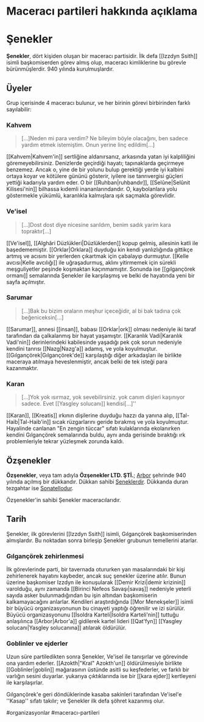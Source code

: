# Maceracı partileri hakkında açıklama
# Şenekler
**Şenekler**, dört kişiden oluşan bir maceracı partisidir. İlk defa [[Izzdyn Ssith]] isimli başkomiserden görev almış olup, maceracı kimliklerine bu görevle bürünmüşlerdir. 940 yılında kurulmuşlardır.

## Üyeler
Grup içerisinde 4 maceracı bulunur, ve her birinin görevi birbirinden farklı sayılabilir:

### Kahvem
> [...]Neden mi para verdim? Ne bileyim böyle olacağını, ben sadece yardım etmek istemiştim. Onun yerine linç edildim[...] 

[[Kahvem|Kahvem'in]] sertliğine aldanırsanız, arkasında yatan iyi kalpliliğini göremeyebilirsiniz. Denizlerde geçirdiği hayatı; tapınaklarda geçirmeye benzemez. Ancak o, yine de bir yolunu bulup gerektiği yerde iyi kalbini ortaya koyar ve kötülere gününü gösterir, iyilere ise tanrıvergisi güçleri yettiği kadarıyla yardım eder. O bir [[Ruhban|ruhbandır]], [[Selûne|Selûnit Kilisesi'nin]] bilhassa kıdemli inananlarındandır. O, kaybolanlara yolu göstermekle yükümlü, karanlıkla kalmışlara ışık saçmakla görevlidir.

### Ve'isel
>[...]Dost dost diye nicesine sarıldım, benim sadık yarim kara topraktır[...]

[[Ve'isel]], [[Alghâri Düzlükleri|Düzlüklerden]] kopup gelmiş, ailesinin katli ile başedememiştir. [[Orklar|Orklara]] duyduğu kin kendi yanlızlığında gittikçe artmış ve acısını bir yerlerden çıkartmak için çabalayıp durmuştur. [[Kelle avcısı|Kelle avcılığı]] ile uğraşadurmuş, aklını yitirmemek için sürekli meşguliyetler peşinde koşmaktan kaçınmamıştır. Sonunda ise [[gılgançörek ormanı]] semalarında Şenekler ile karşılaşmış ve belki de hayatında yeni bir sayfa açılmıştır.

### Sarumar
> [...]Bak bu bizim oraların meşhur içeceğidir, al bi bak tadına çok beğeniceksin[...]

[[Sarumar]], annesi [[insan]], babası [[Orklar|ork]] olması nedeniyle iki taraf tarafından da çalkalanmış bir hayat yaşamıştır. [[Karanlık Vadi|Karanlık Vadi'nin]] derinlerindeki kabilesinde yaşadığı pek çok sorun nedeniyle kendini tanrısı [[Nazg|Nazg'a]] adamış, ve yola koyulmuştur. [[Gılgançörek|Gılgançörek'de]] karşılaştığı diğer arkadaşları ile birlikte maceraya atılmaya heveslenmiştir, ancak belki de tek isteği para kazanmaktır.

### Karan
> [...]Yok yok ısırmaz, yok sevebilirsiniz. yok canım dişleri kaşınıyor sadece. Evet [[Yasgley solucanı]] kendisi[...]''

[[Karan]], [[Kreatis]] ırkının dişilerine duyduğu hazzı da yanına alıp, [[Tal-Haib|Tal-Haib'in]] sıcak rüzgarlarını geride bırakmış ve yola koyulmuştur. Hayalinde canlanan "En zengin tüccar" sıfatı kulaklarında ekolanırken kendini Gılgançörek semalarında buldu, aynı anda gerisinde bıraktığı ırk problemleriyle tekrar yüzleşmek zorunda kaldı.

## Özşenekler
**Özşenekler**, veya tam adıyla **Özşenekler LTD. ŞTİ.**; [Arbor](https://aarthalopedia.miraheze.org/wiki/Arbor "Arbor") şehrinde 940 yılında açılmış bir dükkandır. Dükkan sahibi [Şeneklerdir](https://aarthalopedia.miraheze.org/wiki/%C5%9Eenekler "Şenekler"). Dükkanda duran tezgahtar ise [Sonatellodur](https://aarthalopedia.miraheze.org/w/index.php?title=Sonatello&action=edit&redlink=1 "Sonatello (sayfa mevcut değil)").

Özşenekler'in sahibi Şenekler maceracılarıdır.

## Tarih
Şenekler, ilk görevlerini [[Izzdyn Ssith]] isimli, Gılgançörek başkomiserinden almışlardır. Bu noktadan sonra birleşip Şenekler grubunun temellerini atarlar.

### Gılgançörek zehirlenmesi
İlk görevlerinde parti, bir tavernada otururken yan masalarındaki bir kişi zehirlenerek hayatını kaybeder, ancak suç şenekler üzerine atılır. Bunun üzerine başkomiser Izzdyn ile konuşularak [[Demir Krizi|demir krizinin]] varolduğu, aynı zamanda [[Birinci Nefeos Savaşı|savaş]] nedeniyle yeterli sayıda asker bulunmadığından bu işin altından başkomiserin kalkamayacağını anlarlar. Kendileri araştırdığında [[Mor Menekşeler]] isimli bir büyücü organizasyonunun bu cinayeti yaptığı öğrenilir ve izi sürülür. Büyücü organizasyonunu [[İsoldra Karteli|İsoldra Karteli'nin]] tuttuğu anlaşılınca [[Arbor|Arbor'a]] gidilerek kartel lideri [[Qat'fyn]] [[Yasgley solucanı|Yasgley solucanına]] atılarak öldürülür.

### Goblinler ve ejderler
Uzun süre partiledikten sonra Şenekler, Ve'isel ile tanışırlar ve görevinde ona yardım ederler. [[Azokth|"Kral" Azokth'un]] öldürülmesiyle birlikte [[Goblinler|goblin]] mağarasının üstünde asitli su keşfederler, ve farklı bir varlığın sesini duyarlar. yukarıya çıktıklarında ise bir [[kara ejder]] kertleyeni ile karşılaşırlar.

Gılgançörek'e geri döndüklerinde kasaba sakinleri tarafından Ve'isel'e ''Kasap'' sıfatı takılır; ve Şenekler ilk defa şöhret kazanmış olur.

#organizasyonlar #maceracı-partileri